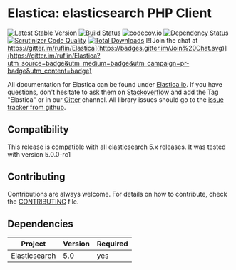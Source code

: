 Elastica: elasticsearch PHP Client
==================================

[![Latest Stable Version](https://poser.pugx.org/ruflin/Elastica/v/stable.png)](https://packagist.org/packages/ruflin/elastica)
[![Build Status](https://secure.travis-ci.org/ruflin/Elastica.png?branch=master)](http://travis-ci.org/ruflin/Elastica)
[![codecov.io](http://codecov.io/github/ruflin/Elastica/coverage.svg?branch=master)](http://codecov.io/github/ruflin/Elastica?branch=master)
[![Dependency Status](https://www.versioneye.com/php/ruflin:elastica/dev-master/badge.svg)](https://www.versioneye.com/php/ruflin:elastica/dev-master)
[![Scrutinizer Code Quality](https://scrutinizer-ci.com/g/ruflin/Elastica/badges/quality-score.png?b=master)](https://scrutinizer-ci.com/g/ruflin/Elastica/?branch=master)
[![Total Downloads](https://poser.pugx.org/ruflin/Elastica/downloads.png)](https://packagist.org/packages/ruflin/elastica)
[![Join the chat at https://gitter.im/ruflin/Elastica](https://badges.gitter.im/Join%20Chat.svg)](https://gitter.im/ruflin/Elastica?utm_source=badge&utm_medium=badge&utm_campaign=pr-badge&utm_content=badge)

All documentation for Elastica can be found under [Elastica.io](http://Elastica.io/).
If you have questions, don't hesitate to ask them on [Stackoverflow](http://stackoverflow.com/questions/tagged/elastica) and add the Tag "Elastica" or
in our [Gitter](https://gitter.im/ruflin/Elastica) channel.
All library issues should go to the [issue tracker from github](https://github.com/ruflin/Elastica/issues).


Compatibility
-------------
This release is compatible with all elasticsearch 5.x releases. It was tested with version 5.0.0-rc1


Contributing
------------
Contributions are always welcome. For details on how to contribute, check the [CONTRIBUTING](https://github.com/ruflin/Elastica/blob/master/CONTRIBUTING.md) file.


Dependencies
------------
| Project | Version | Required |
|---------|---------|----------|
|[Elasticsearch](https://github.com/elasticsearch/elasticsearch/tree/5.0)|5.0|yes|
